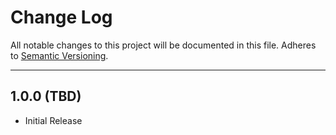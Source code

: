 # Change Log
All notable changes to this project will be documented in this file.
Adheres to [Semantic Versioning](http://semver.org/).

---

## 1.0.0 (TBD)

* Initial Release